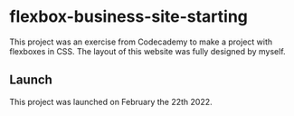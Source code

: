 # flexbox-business-site-starting

This project was an exercise from Codecademy to make a project with flexboxes in CSS. The layout of this website was fully designed by myself. 

## Launch
This project was launched on February the 22th 2022.
